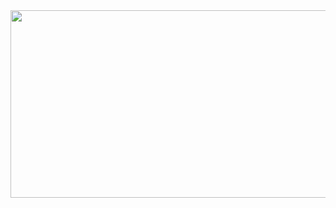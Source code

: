 <a href="https://github.com/devxb/gitanimals">
<img
  src="https://render.gitanimals.org/farms/Uhyunjuk"
  width="600"
  height="300"
/>
</a>
